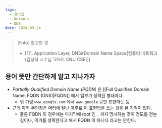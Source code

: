 ```yaml
---
tags:
  - 용어집
  - Network
  - DNS
date: 2024-03-24
---
```

> [!info] 참고한 것
> - [[11. Application Layer, DNS#Domain Name Space|컴퓨터 네트워크 (김상하 교수님 '21H1, CNU CSE)]]

## 용어 뜻만 간단하게 알고 지나가자

- *Partially Qualified Domain Name (PQDN)* 은 [[Full Qualified Domain Name, FQDN (DNS)|FQDN]] 에서 일부가 생략된 형태이다.
	- 뭐 가령 `www.google.com` 에서 `www.google` 로만 표현하는 등
- 근데 아직 주인장은 머리에 털난 이후로 이 표현법을 쓰는 것을 본 기억이 없다.
	- 물론 FQDN 의 경우에는 마지막에 root 인 `.` 까지 명시하는 것이 정도를 걷는 길이나, 이거를 생략한다고 해서 FQDN 이 아니다 라고는 안한다.
